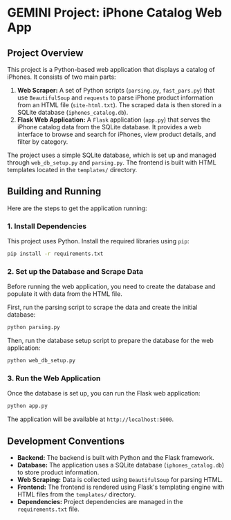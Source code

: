 # GEMINI Project: iPhone Catalog Web App

## Project Overview

This project is a Python-based web application that displays a catalog of iPhones. It consists of two main parts:

1.  **Web Scraper:** A set of Python scripts (`parsing.py`, `fast_pars.py`) that use `BeautifulSoup` and `requests` to parse iPhone product information from an HTML file (`site-html.txt`). The scraped data is then stored in a SQLite database (`iphones_catalog.db`).
2.  **Flask Web Application:** A `Flask` application (`app.py`) that serves the iPhone catalog data from the SQLite database. It provides a web interface to browse and search for iPhones, view product details, and filter by category.

The project uses a simple SQLite database, which is set up and managed through `web_db_setup.py` and `parsing.py`. The frontend is built with HTML templates located in the `templates/` directory.

## Building and Running

Here are the steps to get the application running:

### 1. Install Dependencies

This project uses Python. Install the required libraries using `pip`:

```bash
pip install -r requirements.txt
```

### 2. Set up the Database and Scrape Data

Before running the web application, you need to create the database and populate it with data from the HTML file.

First, run the parsing script to scrape the data and create the initial database:

```bash
python parsing.py
```

Then, run the database setup script to prepare the database for the web application:

```bash
python web_db_setup.py
```

### 3. Run the Web Application

Once the database is set up, you can run the Flask web application:

```bash
python app.py
```

The application will be available at `http://localhost:5000`.

## Development Conventions

*   **Backend:** The backend is built with Python and the Flask framework.
*   **Database:** The application uses a SQLite database (`iphones_catalog.db`) to store product information.
*   **Web Scraping:** Data is collected using `BeautifulSoup` for parsing HTML.
*   **Frontend:** The frontend is rendered using Flask's templating engine with HTML files from the `templates/` directory.
*   **Dependencies:** Project dependencies are managed in the `requirements.txt` file.
